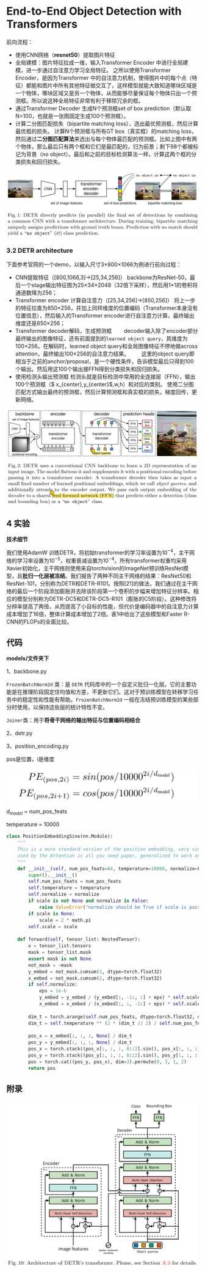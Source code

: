# End-to-End Object Detection with Transformers

前向流程：

- 使用CNN网络（**resnet50**）提取图片特征
- 全局建模：图片特征拉成一维，输入Transformer Encoder 中进行全局建模，进一步通过自注意力学习全局特征。
  之所以使用Transformer Encoder，是因为Transformer 中的自注意力机制，使得图片中的每个点（特征）都能和图片中所有其他特征做交互了，这样模型就能大致知道哪块区域是一个物体，哪块区域又是另一个物体，从而能够尽量保证每个物体只出一个预测框。所以说这种全局特征非常有利于移除冗余的框。
- 通过Transformer Decoder 生成N个预测框set of box prediction（默认取N=100，也就是一张图固定生成100个预测框）。
- 计算二分图匹配损失（bipartite matching loss），选出最优预测框，然后计算最优框的损失。
  计算N个预测框与所有GT box（真实框）的matching loss，然后通过**二分图匹配算法**来选出与每个物体最匹配的预测框。比如上图中有两个物体，那么最后只有两个框和它们是最匹配的，归为前景；剩下98个都被标记为背景（no object）。最后和之前的目标检测算法一样，计算这两个框的分类损失和回归损失。

![1722843987880](assets/1722843987880.png)

### 3.2 DETR architecture

下面参考官网的一个demo，以输入尺寸3×800×1066为例进行前向过程：

- CNN提取特征（[800,1066,3]→[25,34,256]）
  backbone为ResNet-50，最后一个stage输出特征图为25×34×2048（32倍下采样），然后用1×1的卷积将通道数降为256；
- Transformer encoder 计算自注意力（[25,34,256]→[850,256]）
  将上一步的特征拉直为850×256，并加上同样维度的位置编码（Transformer本身没有位置信息），然后输入的Transformer encoder进行自注意力计算，最终输出维度还是850×256；
- Transformer decoder解码，生成预测框
    decoder输入除了encoder部分最终输出的图像特征，还有前面提到的`learned object query`，其维度为100×256。在解码时，learned object query和全局图像特征不停地做across attention，最终输出100×256的自注意力结果。
      这里的object query即相当于之前的anchor/proposal，是一个硬性条件，告诉模型最后只得到100个输出。然后用这100个输出接FFN得到分类损失和回归损失。
- 使用检测头输出预测框
  检测头就是目标检测中常用的全连接层（FFN），输出100个预测框（$ x_{center},y_{center}$,w,h）和对应的类别。
  使用二分图匹配方式输出最终的预测框，然后计算预测框和真实框的损失，梯度回传，更新网络。

![1722854828620](assets/1722854828620.png)

## 4 实验

**技术细节**

我们使用AdamW 训练DETR，将初始transformer的学习率设置为$10^{-4}$，主干网络的学习率设置为$10^{-5}$，权重衰减设置为$10^{-4}​$。所有transformer权重均采用Xavier初始化，主干网络则使用来自torchvision的ImageNet预训练ResNet模型，且**批归一化层被冻结**。我们报告了两种不同主干网络的结果：ResNet50和ResNet-101，分别称为DETR和DETR-R101。按照[21]的做法，我们通过在主干网络的最后一个阶段添加膨胀并去除该阶段第一个卷积的步幅来增加特征分辨率。相应的模型分别称为DETR-DC5和DETR-DC5-R101（膨胀的C5阶段）。这种修改将分辨率提高了两倍，从而提高了小目标的性能，但代价是编码器中的自注意力计算成本增加了16倍，整体计算成本增加了2倍。表1中给出了这些模型和Faster R-CNN的FLOPs的全面比较。

## 代码

**models/文件夹下**

1、backbone.py

`FrozenBatchNorm2d` 类：是 `DETR` 代码库中的一个自定义批归一化层。它的主要功能是在推理阶段固定住均值和方差，不更新它们。这对于预训练模型在转移学习任务中的稳定性和性能有帮助。`FrozenBatchNorm2d` 一般在冻结预训练模型的某些部分时使用，以保持这些层的统计特性不变。

`Joiner`类：用于**将骨干网络的输出特征与位置编码相结合**

2、detr.py

3、position_encoding.py

 pos是位置，i是维度

![1723110380645](assets/1723110380645.png)

$d_{model}$ = num_pos_feats

temperature = 10000

```python
class PositionEmbeddingSine(nn.Module):
    """
    This is a more standard version of the position embedding, very similar to the one
    used by the Attention is all you need paper, generalized to work on images.
    """
    def __init__(self, num_pos_feats=64, temperature=10000, normalize=False, scale=None):
        super().__init__()
        self.num_pos_feats = num_pos_feats
        self.temperature = temperature
        self.normalize = normalize
        if scale is not None and normalize is False:
            raise ValueError("normalize should be True if scale is passed")
        if scale is None:
            scale = 2 * math.pi
        self.scale = scale

    def forward(self, tensor_list: NestedTensor):
        x = tensor_list.tensors
        mask = tensor_list.mask
        assert mask is not None
        not_mask = ~mask
        y_embed = not_mask.cumsum(1, dtype=torch.float32)
        x_embed = not_mask.cumsum(2, dtype=torch.float32)
        if self.normalize:
            eps = 1e-6
            y_embed = y_embed / (y_embed[:, -1:, :] + eps) * self.scale
            x_embed = x_embed / (x_embed[:, :, -1:] + eps) * self.scale

        dim_t = torch.arange(self.num_pos_feats, dtype=torch.float32, device=x.device)
        dim_t = self.temperature ** (2 * (dim_t // 2) / self.num_pos_feats)

        pos_x = x_embed[:, :, :, None] / dim_t
        pos_y = y_embed[:, :, :, None] / dim_t
        pos_x = torch.stack((pos_x[:, :, :, 0::2].sin(), pos_x[:, :, :, 1::2].cos()), dim=4).flatten(3)
        pos_y = torch.stack((pos_y[:, :, :, 0::2].sin(), pos_y[:, :, :, 1::2].cos()), dim=4).flatten(3)
        pos = torch.cat((pos_y, pos_x), dim=3).permute(0, 3, 1, 2)
        return pos
```





## 附录



![1722843392293](assets/1722843392293.png)